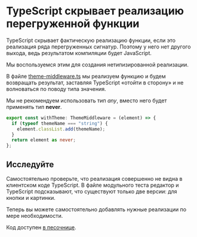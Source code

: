 # TypeScript скрывает реализацию перегруженной функции

TypeScript скрывает фактическую реализацию функции, если это реализация ряда перегруженных сигнатур. Поэтому у него нет другого выхода, ведь результатом компиляции будет JavaScript.

Мы воспользуемся этим для создания нетипизированной реализации.

В файле [theme-middleware.ts](https://codesandbox.io/s/step-3-demo-03-12-r7kg4?file=/src/theme-middleware.ts:159-320) мы реализуем функцию и будем возвращать результат, заставляя TypeScript «отойти в сторону» и не волноваться по поводу типа значения.

Мы не рекомендуем использовать тип _any_, вместо него будет применять тип **never**.

```ts
export const withTheme: ThemeMiddleware = (element) => {
  if (typeof themeName === "string") {
    element.classList.add(themeName);
  }
  return element as never;
};
```

## Исследуйте

Самостоятельно проверьте, что реализация совершенно не видна в клиентском коде TypeScript. В файле модульного теста редактор и TypeScript подсказывают, что существуют только две версии: для кнопки и картинки.

Теперь вы можете самостоятельно добавлять нужные реализации по мере необходимости.

Код доступен [в песочнице](https://codesandbox.io/s/step-3-demo-03-12-r7kg4).


